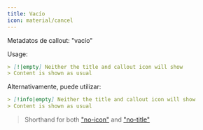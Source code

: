 ```yaml
---
title: Vacío
icon: material/cancel
---
```


Metadatos de callout: "vacío"

Usage:

```md
> [!|empty] Neither the title and callout icon will show
> Content is shown as usual
```

Alternativamente, puede utilizar:

```md
> [!info|empty] Neither the title and callout icon will show
> Content is shown as usual
```
> Shorthand for both ["no-icon"](../icon-styling/page-1.md)
> and ["no-title"](../title-styling/page-1.md)


